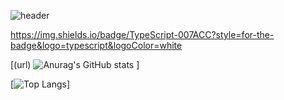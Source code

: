 ![header](https://capsule-render.vercel.app/api?type=waving&color=auto&height=300&section=header&text=2sel%&fontSize=90)


https://img.shields.io/badge/TypeScript-007ACC?style=for-the-badge&logo=typescript&logoColor=white




[(url) ![Anurag's GitHub stats](https://github-readme-stats.vercel.app/api?username=2sel&show_icons=true&theme=material-palenight) ]


[![Top Langs](https://github-readme-stats.vercel.app/api/top-langs/?username=2sel&layout=compact&theme=material-palenight&langs_count=5)]

